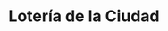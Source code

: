 ---
title: "Lotería de la Ciudad"
url: /ciudad-autonoma-de-buenos-aires/loteria-de-la-ciudad-monroe/
shop: Lotterie
---